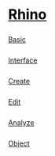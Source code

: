 <style>
.md0{margin-top: 150px;}
.md1{margin-top: 75px;}
.md2{margin-top: 50px;}
.md3{margin-top: 25px;}
.tbl1 td#header{background-color: D1ECCF}
</style>

# [<span style="color:black;">Rhino</span>](../index.md) 





<div class="md3"></div>

[Basic](Rhino-Basic.md)



<div class="md3"></div>

[Interface](Rhino-Interface.md)



<div class="md3"></div>

[Create](Rhino-Command-Create.md)



<div class="md3"></div>

[Edit](Rhino-Command-ChangeObject.md)





<div class="md3"></div>

[Analyze](Rhino-Command-Analyze.md)



<div class="md3"></div>

[Object](Rhino-Command-ChangePosition.md)







